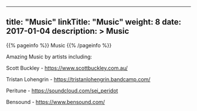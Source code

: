 
---
title: "Music"
linkTitle: "Music"
weight: 8
date: 2017-01-04
description: >
 Music
---

{{% pageinfo %}}
Music
{{% /pageinfo %}}

Amazing Music by artists including:

Scott Buckley - https://www.scottbuckley.com.au/

Tristan Lohengrin - https://tristanlohengrin.bandcamp.com/

Peritune - https://soundcloud.com/sei_peridot

Bensound - https://www.bensound.com/
